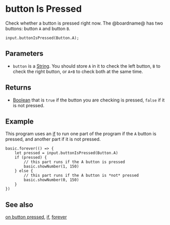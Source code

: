 # button Is Pressed

Check whether a button is pressed right now. The @boardname@ has two buttons: button `A` and button `B`.

```sig
input.buttonIsPressed(Button.A);
```

## Parameters

* ``button`` is a [String](/types/string). You should store `A` in it to check the left button, `B` to check the right button, or `A+B` to check both at the same time.

## Returns

* [Boolean](/blocks/logic/boolean) that is `true` if the button you are checking is pressed, `false` if it is not pressed.

## Example

This program uses an [if](/blocks/logic/if) to run 
one part of the program if the `A` button is pressed, and 
another part if it is not pressed.

```blocks
basic.forever(() => {
    let pressed = input.buttonIsPressed(Button.A)
    if (pressed) {
        // this part runs if the A button is pressed
        basic.showNumber(1, 150)
    } else {
        // this part runs if the A button is *not* pressed
        basic.showNumber(0, 150)
    }
})
```

## See also

[on button pressed](/reference/input/on-button-pressed), [if](/blocks/logic/if), [forever](/reference/basic/forever)

